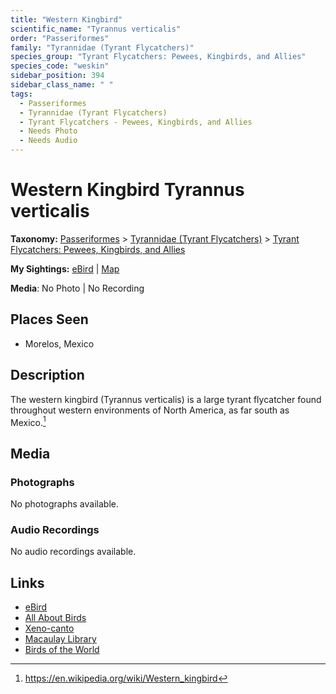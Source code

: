 ```yaml
---
title: "Western Kingbird"
scientific_name: "Tyrannus verticalis"
order: "Passeriformes"
family: "Tyrannidae (Tyrant Flycatchers)"
species_group: "Tyrant Flycatchers: Pewees, Kingbirds, and Allies"
species_code: "weskin"
sidebar_position: 394
sidebar_class_name: " "
tags: 
  - Passeriformes
  - Tyrannidae (Tyrant Flycatchers)
  - Tyrant Flycatchers - Pewees, Kingbirds, and Allies
  - Needs Photo
  - Needs Audio
---
```


# Western Kingbird <span className='sci_name'>Tyrannus verticalis</span>

**Taxonomy:** [Passeriformes](/tags/passeriformes) > [Tyrannidae (Tyrant Flycatchers)](/tags/tyrannidae-tyrant-flycatchers) > [Tyrant Flycatchers: Pewees, Kingbirds, and Allies](/tags/tyrant-flycatchers-pewees-kingbirds-and-allies)

**My Sightings:** [eBird](https://ebird.org/lifelist?r=world&time=life&spp=weskin) | [Map](/map?species_code=weskin)

**Media**: No Photo | No Recording

## Places Seen

* Morelos, Mexico

## Description
The western kingbird (Tyrannus verticalis) is a large tyrant flycatcher found throughout western environments of North America, as far south as Mexico.[^1]

[^1]: https://en.wikipedia.org/wiki/Western_kingbird

## Media
### Photographs
No photographs available.

### Audio Recordings
No audio recordings available.

## Links
* [eBird](https://ebird.org/species/weskin) 
* [All About Birds](https://www.allaboutbirds.org/guide/weskin) 
* [Xeno-canto](https://www.xeno-canto.org/species/tyrannus-verticalis) 
* [Macaulay Library](https://search.macaulaylibrary.org/catalog?taxonCode=weskin&sort=rating_rank_desc)
* [Birds of the World](https://birdsoftheworld.org/bow/species/weskin)
